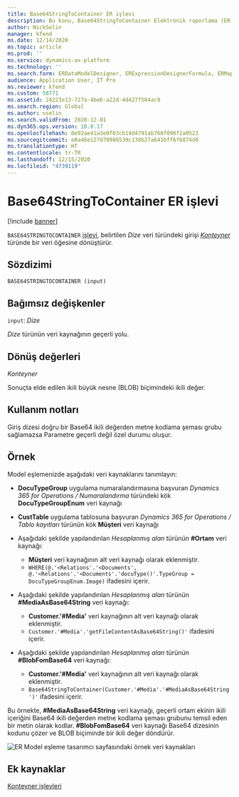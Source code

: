 ```yaml
---
title: Base64StringToContainer ER işlevi
description: Bu konu, Base64StringToContainer Elektronik raporlama (ER) işlevinin nasıl kullanıldığı hakkında bilgi sağlar.
author: NickSelin
manager: kfend
ms.date: 12/14/2020
ms.topic: article
ms.prod: ''
ms.service: dynamics-ax-platform
ms.technology: ''
ms.search.form: ERDataModelDesigner, ERExpressionDesignerFormula, ERMappedFormatDesigner, ERModelMappingDesigner
audience: Application User, IT Pro
ms.reviewer: kfend
ms.custom: 58771
ms.assetid: 24223e13-727a-4be6-a22d-4d427f504ac9
ms.search.region: Global
ms.author: nselin
ms.search.validFrom: 2020-12-01
ms.dyn365.ops.version: 10.0.17
ms.openlocfilehash: 0e92ae41a3e0f03cb14d4791ab768f096f2a0523
ms.sourcegitcommit: e8a46e127d70986539c138b27a641bff6f6874d0
ms.translationtype: HT
ms.contentlocale: tr-TR
ms.lasthandoff: 12/15/2020
ms.locfileid: "4739119"
---
```

# <a name="base64stringtocontainer-er-function"></a>Base64StringToContainer ER işlevi

[!include [banner](../includes/banner.md)]

`BASE64STRINGTOCONTAINER` [işlevi](er-formula-language.md#functions), belirtilen *Dize* veri türündeki girişi *[Konteyner](er-functions-category-container.md)* türünde bir veri öğesine dönüştürür.

## <a name="syntax"></a>Sözdizimi

```vb
BASE64STRINGTOCONTAINER (input)
```

## <a name="arguments"></a>Bağımsız değişkenler

`input`: *Dize*

*Dize* türünün veri kaynağının geçerli yolu.

## <a name="return-values"></a>Dönüş değerleri

*Konteyner*

Sonuçta elde edilen ikili büyük nesne (BLOB) biçimindeki ikili değer.

## <a name="usage-notes"></a>Kullanım notları

Giriş dizesi doğru bir Base64 ikili değerden metne kodlama şeması grubu sağlamazsa Parametre geçerli değil özel durumu oluşur.

## <a name="example"></a>Örnek

Model eşlemenizde aşağıdaki veri kaynaklarını tanımlayın:

- **DocuTypeGroup** uygulama numaralandırmasına başvuran *Dynamics 365 for Operations / Numaralandırma* türündeki kök **DocuTypeGroupEnum** veri kaynağı
- **CustTable** uygulama tablosuna başvuran *Dynamics 365 for Operations / Tablo kayıtları* türünün kök **Müşteri** veri kaynağı
- Aşağıdaki şekilde yapılandırılan *Hesaplanmış alan* türünün **\#Ortam** veri kaynağı:

    - **Müşteri** veri kaynağının alt veri kaynağı olarak eklenmiştir.
    - `WHERE(@.'<Relations'.'<Documents', @.'<Relations'.'<Documents'.'docuType()'.TypeGroup = DocuTypeGroupEnum.Image)` ifadesini içerir.

- Aşağıdaki şekilde yapılandırılan *Hesaplanmış alan* türünün **\#MediaAsBase64String** veri kaynağı:

    - **Customer.'\#Media'** veri kaynağının alt veri kaynağı olarak eklenmiştir.
    - `Customer.'#Media'.'getFileContentAsBase64String()'` ifadesini içerir.

- Aşağıdaki şekilde yapılandırılan *Hesaplanmış alan* türünün **\#BlobFomBase64** veri kaynağı:

    - **Customer.'\#Media'** veri kaynağının alt veri kaynağı olarak eklenmiştir.
    - `Base64StringToContainer(Customer.'#Media'.'#MediaAsBase64String')'` ifadesini içerir.

Bu örnekte, **\#MediaAsBase64String** veri kaynağı, geçerli ortam ekinin ikili içeriğini Base64 ikili değerden metne kodlama şeması grubunu temsil eden bir metin olarak kodlar. **\#BlobFomBase64** veri kaynağı Base64 dizesinin kodunu çözer ve BLOB biçiminde bir ikili değer döndürür.

![ER Model eşleme tasarımcı sayfasındaki örnek veri kaynakları](./media/er-functions-container-base64stringtocontainer-1.png)

## <a name="additional-resources"></a>Ek kaynaklar

[Konteyner işlevleri](er-functions-category-container.md)
